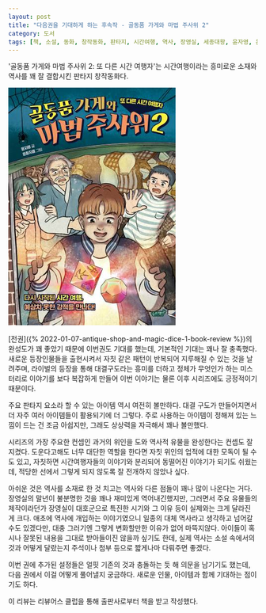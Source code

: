 ```yaml
---
layout: post
title: "다음권을 기대하게 하는 후속작 - 골동품 가게와 마법 주사위 2"
category: 도서
tags: [책, 소설, 동화, 창작동화, 판타지, 시간여행, 역사, 장영실, 세종대왕, 윤자영, 은정지음, 김은정, 슬로래빗, 리뷰어스 클럽, 서평]
---
```


'골동품 가게와 마법 주사위 2: 또 다른 시간 여행자'는
시간여행이라는 흥미로운 소재와 역사를 꽤 잘 결합시킨 판타지 창작동화다.

![표지](/images/antique-shop-and-magic-dice-2-book-h480.jpg)

[전권]({% 2022-01-07-antique-shop-and-magic-dice-1-book-review %})의 완성도가 꽤 좋았기 때문에 이번권도 기대를 했는데,
기본적인 기대는 꽤나 잘 충족했다.
새로운 등장인물들을 출현시켜서 자칫 같은 패턴이 반복되어 지루해질 수 있는 것을 날려주며,
라이벌의 등장을 통해 대결구도라는 흥미를 더하고
정체가 무엇인가 하는 미스터리로 이야기를 보다 복잡하게 만들어
이번 이야기는 물론 이후 시리즈에도 긍정적이기 때문이다.

주요 판타지 요소라 할 수 있는 아이템 역시 여전히 볼만하다.
대결 구도가 만들어지면서 더 자주 여러 아이템들이 활용되기에 더 그렇다.
주로 사용하는 아이템이 정해져 있는 느낌이 드는 건 조금 아쉽지만,
그래도 상상력을 자극해서 꽤나 볼만했다.

시리즈의 가장 주요한 컨셉인 과거의 위인을 도와 역사적 유물을 완성한다는 컨셉도 잘 지켰다.
도운다고해도 너무 대단한 역할을 한다면 자칫 위인의 업적에 대한 모독이 될 수도 있고,
자칫하면 시간여행자들의 이야기와 분리되어 동떨어진 이야기가 되기도 쉬웠는데,
적당한 선에서 그렇게 되지 않도록 잘 전개하지 않았나 싶다.

아쉬운 것은 역사를 소재로 한 것 치고는 역사와 다른 점들이 꽤나 많이 나온다는 거다.
장영실의 말년이 불분명한 것을 꽤나 재미있게 역어내긴했지만,
그러면서 주요 유물들의 제작이라던가
장영실이 대호군으로 특진한 시기와 그 이유 등이 실제와는 크게 달라진 게 크다.
애초에 역사에 개입하는 이야기였으니 일종의 대체 역사라고 생각하고 넘어갈 수도 있겠다만,
대충 그러기엔 그렇게 변화할만한 이유가 없어 마뜩지않다.
아이들이 혹시나 잘못된 내용을 그대로 받아들이진 않을까 싶기도 한데,
실제 역사는 소설 속에서의 것과 어떻게 달랐는지 주석이나 첨부 등으로 짧게나마 다뤄주면 좋겠다.

이번 권에 추가된 설정들은 얼핏 기존의 것과 충돌하는 듯 해 의문을 남기기도 했는데,
다음 권에서 이걸 어떻게 풀어낼지 궁금하다.
새로운 인물, 아이템과 함께 기대하는 점이기도 하다.



<div class="im im-info">
이 리뷰는 리뷰어스 클럽을 통해 출판사로부터 책을 받고 작성했다.
</div>
